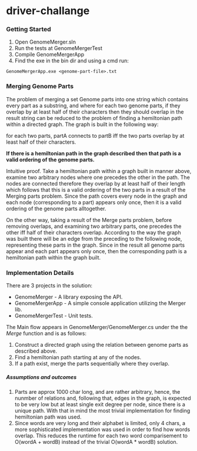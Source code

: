# driver-challange

### Getting Started
1. Open GenomeMerger.sln
2. Run the tests at GenomeMergerTest
2. Compile GenomeMergerApp
3. Find the exe in the bin dir and using a cmd run: 
```
GenomeMergerApp.exe <genome-part-file>.txt
```

### Merging Genome Parts
The problem of merging a set Genome parts into one string which contains every part as a substring, and where for each two genome parts, if they overlap by at least half of their characters then they should overlap in the result string can be reduced to the problem of finding a hemiltonian path within a directed graph.
The graph is built in the following way: 

for each two parts, partA connects to partB iff the two parts overlap by at least half of their characters.

__If there is a hemiltonian path in the graph described then that path is a valid ordering of the genome parts.__

Intuitive proof. Take a hemiltonian path within a graph built in manner above, examine two arbitrary nodes where one precedes the other in the path. The nodes are connected therefore they overlap by at least half of their length which follows that this is a valid ordering of the two parts in a result of the Merging parts problem. Since the path covers every node in the graph and each node (corresponding to a part) appears only once, then it is a valid ordering of the genome parts alltogether.

On the other way, taking a result of the Merge parts problem, before removing overlaps, and examining two arbitrary parts, one precedes the other iff half of their characters overlap. According to the way the graph was built there will be an edge from the preceding to the following node, representing these parts in the graph. Since in the result all genome parts appear and each part appears only once, then the corresponding path is a hemiltonian path within the graph built.

### Implementation Details
There are 3 projects in the solution:
* GenomeMerger - A library exposing the API.
* GenomeMergerApp - A simple console application utilizing the Merger lib.
* GenomeMergerTest - Unit tests.

The Main flow appears in GenomeMerger/GenomeMerger.cs under the the _Merge_ function and is as follows:
1. Construct a directed graph using the relation between genome parts as described above.
2. Find a hemiltonian path starting at any of the nodes.
3. If a path exist, merge the parts sequentially where they overlap.

##### Assumptions and outcomes 
1. Parts are approx 1000 char long, and are rather arbitrary, hence, the nunmber of relations and, following that, edges in the graph, is expected to be very low but at least single exit degree per node, since there is a unique path. With that in mind the most trivial implementation for finding hemiltonian path was used.
2. Since words are very long and their alphabet is limited, only 4 chars, a more sophisticated implementation was used in order to find how words overlap. This reduces the runtime for each two word comparisement to O(wordA + wordB) instead of the trivial O(wordA * wordB) solution.

